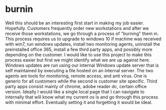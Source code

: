 # burnin
Well this should be an interesting first start in making my job easier. Hopefully.
Customers frequently order new workstations and after we receive those workstations, we go through a process of "burning" them in.
This process requires us to upgrade to windows 10 if machine was received with win7, run windows updates, install two monitoring agents, uninstall the preinstalled office 365, install a few third party apps, and possibly more depending on the customer.
I would like to use this project to make this process easier but first we might identify what we are up against here.
Windows updates are run using our internal Windows update server that is self maintained by executing a file hosted on an internal server.
The two agents are tools for monitoring, remote access, and anti virus. One is generic for all customers while the second is customer site specific.
Third party apps consist mainly of chrome, adobe reader dc, certain office version.
Ideally I would like a single local page that I can navigate to internally that will know what my current os is and go through this process with minimal effort. Eventually setting it and forgetting it would be ideal.

